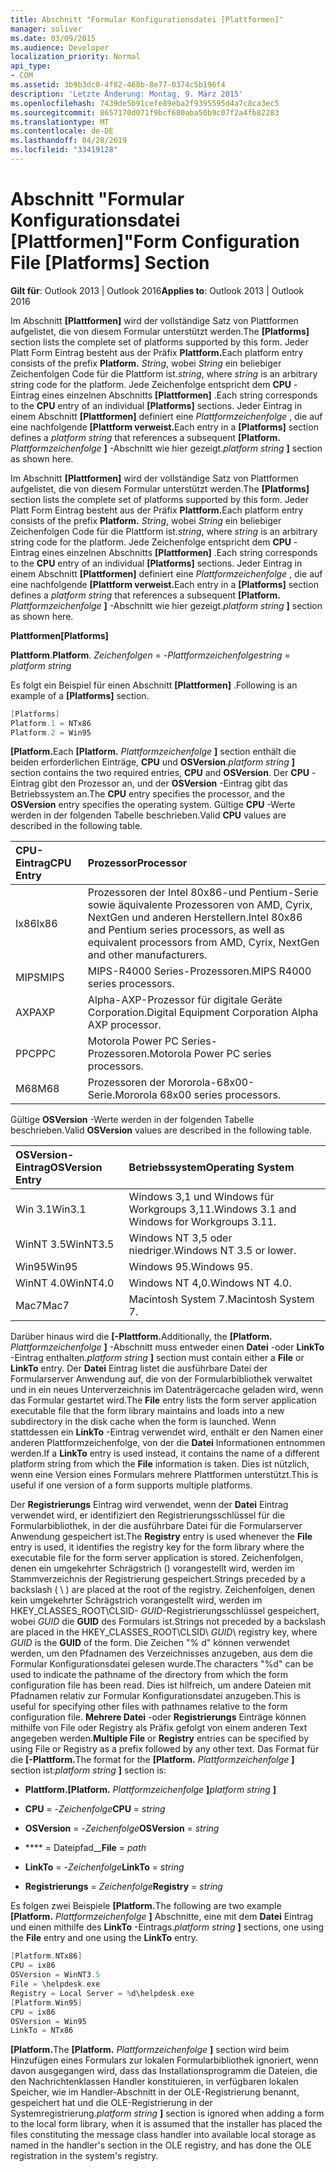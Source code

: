 ```yaml
---
title: Abschnitt "Formular Konfigurationsdatei [Plattformen]"
manager: soliver
ms.date: 03/09/2015
ms.audience: Developer
localization_priority: Normal
api_type:
- COM
ms.assetid: 3b9b3dc0-4f82-468b-8e77-0374c5b196f4
description: 'Letzte Änderung: Montag, 9. März 2015'
ms.openlocfilehash: 7439de5b91cefe89eba2f9395595d4a7c8ca3ec5
ms.sourcegitcommit: 8657170d071f9bcf680aba50b9c07f2a4fb82283
ms.translationtype: MT
ms.contentlocale: de-DE
ms.lasthandoff: 04/28/2019
ms.locfileid: "33419128"
---
```

# <a name="form-configuration-file-platforms-section"></a><span data-ttu-id="7d4c9-103">Abschnitt "Formular Konfigurationsdatei [Plattformen]"</span><span class="sxs-lookup"><span data-stu-id="7d4c9-103">Form Configuration File [Platforms] Section</span></span>

<span data-ttu-id="7d4c9-104">**Gilt für**: Outlook 2013 | Outlook 2016</span><span class="sxs-lookup"><span data-stu-id="7d4c9-104">**Applies to**: Outlook 2013 | Outlook 2016</span></span> 
  
<span data-ttu-id="7d4c9-105">Im Abschnitt **[Plattformen]** wird der vollständige Satz von Plattformen aufgelistet, die von diesem Formular unterstützt werden.</span><span class="sxs-lookup"><span data-stu-id="7d4c9-105">The **[Platforms]** section lists the complete set of platforms supported by this form.</span></span> <span data-ttu-id="7d4c9-106">Jeder Platt Form Eintrag besteht aus der Präfix **Plattform.**</span><span class="sxs-lookup"><span data-stu-id="7d4c9-106">Each platform entry consists of the prefix **Platform.**</span></span> <span data-ttu-id="7d4c9-107">_String_, wobei _String_ ein beliebiger Zeichenfolgen Code für die Plattform ist.</span><span class="sxs-lookup"><span data-stu-id="7d4c9-107">_string_, where  _string_ is an arbitrary string code for the platform.</span></span> <span data-ttu-id="7d4c9-108">Jede Zeichenfolge entspricht dem **CPU** -Eintrag eines einzelnen Abschnitts **[Plattformen]** .</span><span class="sxs-lookup"><span data-stu-id="7d4c9-108">Each string corresponds to the **CPU** entry of an individual **[Platforms]** sections.</span></span> <span data-ttu-id="7d4c9-109">Jeder Eintrag in einem Abschnitt **[Plattformen]** definiert eine _Plattformzeichenfolge_ , die auf eine nachfolgende **[Plattform verweist.**</span><span class="sxs-lookup"><span data-stu-id="7d4c9-109">Each entry in a **[Platforms]** section defines a  _platform string_ that references a subsequent **[Platform.**</span></span> <span data-ttu-id="7d4c9-110">_Plattformzeichenfolge_ **]** -Abschnitt wie hier gezeigt.</span><span class="sxs-lookup"><span data-stu-id="7d4c9-110">_platform string_ **]** section as shown here.</span></span> 
  
<span data-ttu-id="7d4c9-111">Im Abschnitt **[Plattformen]** wird der vollständige Satz von Plattformen aufgelistet, die von diesem Formular unterstützt werden.</span><span class="sxs-lookup"><span data-stu-id="7d4c9-111">The **[Platforms]** section lists the complete set of platforms supported by this form.</span></span> <span data-ttu-id="7d4c9-112">Jeder Platt Form Eintrag besteht aus der Präfix **Plattform.**</span><span class="sxs-lookup"><span data-stu-id="7d4c9-112">Each platform entry consists of the prefix **Platform.**</span></span> <span data-ttu-id="7d4c9-113">_String_, wobei _String_ ein beliebiger Zeichenfolgen Code für die Plattform ist.</span><span class="sxs-lookup"><span data-stu-id="7d4c9-113">_string_, where  _string_ is an arbitrary string code for the platform.</span></span> <span data-ttu-id="7d4c9-114">Jede Zeichenfolge entspricht dem **CPU** -Eintrag eines einzelnen Abschnitts **[Plattformen]** .</span><span class="sxs-lookup"><span data-stu-id="7d4c9-114">Each string corresponds to the **CPU** entry of an individual **[Platforms]** sections.</span></span> <span data-ttu-id="7d4c9-115">Jeder Eintrag in einem Abschnitt **[Plattformen]** definiert eine _Plattformzeichenfolge_ , die auf eine nachfolgende **[Plattform verweist.**</span><span class="sxs-lookup"><span data-stu-id="7d4c9-115">Each entry in a **[Platforms]** section defines a  _platform string_ that references a subsequent **[Platform.**</span></span> <span data-ttu-id="7d4c9-116">_Plattformzeichenfolge_ **]** -Abschnitt wie hier gezeigt.</span><span class="sxs-lookup"><span data-stu-id="7d4c9-116">_platform string_ **]** section as shown here.</span></span> 
  
<span data-ttu-id="7d4c9-117">**Plattformen**</span><span class="sxs-lookup"><span data-stu-id="7d4c9-117">**[Platforms]**</span></span>
  
<span data-ttu-id="7d4c9-118">**Plattform**.</span><span class="sxs-lookup"><span data-stu-id="7d4c9-118">**Platform**.</span></span> <span data-ttu-id="7d4c9-119">_Zeichenfolgen_ =  -_Plattformzeichenfolge_</span><span class="sxs-lookup"><span data-stu-id="7d4c9-119">_string_ =  _platform string_</span></span>
  
<span data-ttu-id="7d4c9-120">Es folgt ein Beispiel für einen Abschnitt **[Plattformen]** .</span><span class="sxs-lookup"><span data-stu-id="7d4c9-120">Following is an example of a **[Platforms]** section.</span></span> 
  
```cpp
[Platforms]
Platform.1 = NTx86
Platform.2 = Win95

```

<span data-ttu-id="7d4c9-121">**[Platform.**</span><span class="sxs-lookup"><span data-stu-id="7d4c9-121">Each **[Platform.**</span></span> <span data-ttu-id="7d4c9-122">_Plattformzeichenfolge_ **]** section enthält die beiden erforderlichen Einträge, **CPU** und **OSVersion**.</span><span class="sxs-lookup"><span data-stu-id="7d4c9-122">_platform string_ **]** section contains the two required entries, **CPU** and **OSVersion**.</span></span> <span data-ttu-id="7d4c9-123">Der **CPU** -Eintrag gibt den Prozessor an, und der **OSVersion** -Eintrag gibt das Betriebssystem an.</span><span class="sxs-lookup"><span data-stu-id="7d4c9-123">The **CPU** entry specifies the processor, and the **OSVersion** entry specifies the operating system.</span></span> <span data-ttu-id="7d4c9-124">Gültige **CPU** -Werte werden in der folgenden Tabelle beschrieben.</span><span class="sxs-lookup"><span data-stu-id="7d4c9-124">Valid **CPU** values are described in the following table.</span></span> 
  
|<span data-ttu-id="7d4c9-125">**CPU-Eintrag**</span><span class="sxs-lookup"><span data-stu-id="7d4c9-125">**CPU Entry**</span></span>|<span data-ttu-id="7d4c9-126">**Prozessor**</span><span class="sxs-lookup"><span data-stu-id="7d4c9-126">**Processor**</span></span>|
|:-----|:-----|
|<span data-ttu-id="7d4c9-127">Ix86</span><span class="sxs-lookup"><span data-stu-id="7d4c9-127">Ix86</span></span>  <br/> |<span data-ttu-id="7d4c9-128">Prozessoren der Intel 80x86-und Pentium-Serie sowie äquivalente Prozessoren von AMD, Cyrix, NextGen und anderen Herstellern.</span><span class="sxs-lookup"><span data-stu-id="7d4c9-128">Intel 80x86 and Pentium series processors, as well as equivalent processors from AMD, Cyrix, NextGen and other manufacturers.</span></span>  <br/> |
|<span data-ttu-id="7d4c9-129">MIPS</span><span class="sxs-lookup"><span data-stu-id="7d4c9-129">MIPS</span></span>  <br/> |<span data-ttu-id="7d4c9-130">MIPS-R4000 Series-Prozessoren.</span><span class="sxs-lookup"><span data-stu-id="7d4c9-130">MIPS R4000 series processors.</span></span>  <br/> |
|<span data-ttu-id="7d4c9-131">AXP</span><span class="sxs-lookup"><span data-stu-id="7d4c9-131">AXP</span></span>  <br/> |<span data-ttu-id="7d4c9-132">Alpha-AXP-Prozessor für digitale Geräte Corporation.</span><span class="sxs-lookup"><span data-stu-id="7d4c9-132">Digital Equipment Corporation Alpha AXP processor.</span></span>  <br/> |
|<span data-ttu-id="7d4c9-133">PPC</span><span class="sxs-lookup"><span data-stu-id="7d4c9-133">PPC</span></span>  <br/> |<span data-ttu-id="7d4c9-134">Motorola Power PC Series-Prozessoren.</span><span class="sxs-lookup"><span data-stu-id="7d4c9-134">Motorola Power PC series processors.</span></span>  <br/> |
|<span data-ttu-id="7d4c9-135">M68</span><span class="sxs-lookup"><span data-stu-id="7d4c9-135">M68</span></span>  <br/> |<span data-ttu-id="7d4c9-136">Prozessoren der Mororola-68x00-Serie.</span><span class="sxs-lookup"><span data-stu-id="7d4c9-136">Mororola 68x00 series processors.</span></span>  <br/> |
   
<span data-ttu-id="7d4c9-137">Gültige **OSVersion** -Werte werden in der folgenden Tabelle beschrieben.</span><span class="sxs-lookup"><span data-stu-id="7d4c9-137">Valid **OSVersion** values are described in the following table.</span></span> 
  
|<span data-ttu-id="7d4c9-138">**OSVersion-Eintrag**</span><span class="sxs-lookup"><span data-stu-id="7d4c9-138">**OSVersion Entry**</span></span>|<span data-ttu-id="7d4c9-139">**Betriebssystem**</span><span class="sxs-lookup"><span data-stu-id="7d4c9-139">**Operating System**</span></span>|
|:-----|:-----|
|<span data-ttu-id="7d4c9-140">Win 3.1</span><span class="sxs-lookup"><span data-stu-id="7d4c9-140">Win3.1</span></span>  <br/> |<span data-ttu-id="7d4c9-141">Windows 3,1 und Windows für Workgroups 3,11.</span><span class="sxs-lookup"><span data-stu-id="7d4c9-141">Windows 3.1 and Windows for Workgroups 3.11.</span></span>  <br/> |
|<span data-ttu-id="7d4c9-142">WinNT 3.5</span><span class="sxs-lookup"><span data-stu-id="7d4c9-142">WinNT3.5</span></span>  <br/> |<span data-ttu-id="7d4c9-143">Windows NT 3,5 oder niedriger.</span><span class="sxs-lookup"><span data-stu-id="7d4c9-143">Windows NT 3.5 or lower.</span></span>  <br/> |
|<span data-ttu-id="7d4c9-144">Win95</span><span class="sxs-lookup"><span data-stu-id="7d4c9-144">Win95</span></span>  <br/> |<span data-ttu-id="7d4c9-145">Windows 95.</span><span class="sxs-lookup"><span data-stu-id="7d4c9-145">Windows 95.</span></span>  <br/> |
|<span data-ttu-id="7d4c9-146">WinNT 4.0</span><span class="sxs-lookup"><span data-stu-id="7d4c9-146">WinNT4.0</span></span>  <br/> |<span data-ttu-id="7d4c9-147">Windows NT 4,0.</span><span class="sxs-lookup"><span data-stu-id="7d4c9-147">Windows NT 4.0.</span></span>  <br/> |
|<span data-ttu-id="7d4c9-148">Mac7</span><span class="sxs-lookup"><span data-stu-id="7d4c9-148">Mac7</span></span>  <br/> |<span data-ttu-id="7d4c9-149">Macintosh System 7.</span><span class="sxs-lookup"><span data-stu-id="7d4c9-149">Macintosh System 7.</span></span>  <br/> |
   
<span data-ttu-id="7d4c9-150">Darüber hinaus wird die **[-Plattform.**</span><span class="sxs-lookup"><span data-stu-id="7d4c9-150">Additionally, the **[Platform.**</span></span> <span data-ttu-id="7d4c9-151">_Plattformzeichenfolge_ **]** -Abschnitt muss entweder einen **Datei** -oder **LinkTo** -Eintrag enthalten.</span><span class="sxs-lookup"><span data-stu-id="7d4c9-151">_platform string_ **]** section must contain either a **File** or **LinkTo** entry.</span></span> <span data-ttu-id="7d4c9-152">Der **Datei** Eintrag listet die ausführbare Datei der Formularserver Anwendung auf, die von der Formularbibliothek verwaltet und in ein neues Unterverzeichnis im Datenträgercache geladen wird, wenn das Formular gestartet wird.</span><span class="sxs-lookup"><span data-stu-id="7d4c9-152">The **File** entry lists the form server application executable file that the form library maintains and loads into a new subdirectory in the disk cache when the form is launched.</span></span> <span data-ttu-id="7d4c9-153">Wenn stattdessen ein **LinkTo** -Eintrag verwendet wird, enthält er den Namen einer anderen Plattformzeichenfolge, von der die **Datei** Informationen entnommen werden.</span><span class="sxs-lookup"><span data-stu-id="7d4c9-153">If a **LinkTo** entry is used instead, it contains the name of a different platform string from which the **File** information is taken.</span></span> <span data-ttu-id="7d4c9-154">Dies ist nützlich, wenn eine Version eines Formulars mehrere Plattformen unterstützt.</span><span class="sxs-lookup"><span data-stu-id="7d4c9-154">This is useful if one version of a form supports multiple platforms.</span></span> 
  
<span data-ttu-id="7d4c9-155">Der **Registrierungs** Eintrag wird verwendet, wenn der **Datei** Eintrag verwendet wird, er identifiziert den Registrierungsschlüssel für die Formularbibliothek, in der die ausführbare Datei für die Formularserver Anwendung gespeichert ist.</span><span class="sxs-lookup"><span data-stu-id="7d4c9-155">The **Registry** entry is used whenever the **File** entry is used, it identifies the registry key for the form library where the executable file for the form server application is stored.</span></span> <span data-ttu-id="7d4c9-156">Zeichenfolgen, denen ein umgekehrter Schrägstrich (\) vorangestellt wird, werden im Stammverzeichnis der Registrierung gespeichert.</span><span class="sxs-lookup"><span data-stu-id="7d4c9-156">Strings preceded by a backslash ( \ ) are placed at the root of the registry.</span></span> <span data-ttu-id="7d4c9-157">Zeichenfolgen, denen kein umgekehrter Schrägstrich vorangestellt wird, werden im HKEY_CLASSES_ROOT\CLSID\- _GUID_\-Registrierungsschlüssel gespeichert, wobei _GUID_ die **GUID** des Formulars ist.</span><span class="sxs-lookup"><span data-stu-id="7d4c9-157">Strings not preceded by a backslash are placed in the HKEY_CLASSES_ROOT\CLSID\  _GUID_\ registry key, where  _GUID_ is the **GUID** of the form.</span></span> <span data-ttu-id="7d4c9-158">Die Zeichen "% d" können verwendet werden, um den Pfadnamen des Verzeichnisses anzugeben, aus dem die Formular Konfigurationsdatei gelesen wurde.</span><span class="sxs-lookup"><span data-stu-id="7d4c9-158">The characters "%d" can be used to indicate the pathname of the directory from which the form configuration file has been read.</span></span> <span data-ttu-id="7d4c9-159">Dies ist hilfreich, um andere Dateien mit Pfadnamen relativ zur Formular Konfigurationsdatei anzugeben.</span><span class="sxs-lookup"><span data-stu-id="7d4c9-159">This is useful for specifying other files with pathnames relative to the form configuration file.</span></span> <span data-ttu-id="7d4c9-160">**Mehrere Datei** -oder **Registrierungs** Einträge können mithilfe von File oder Registry als Präfix gefolgt von einem anderen Text angegeben werden.</span><span class="sxs-lookup"><span data-stu-id="7d4c9-160">**Multiple File** or **Registry** entries can be specified by using File or Registry as a prefix followed by any other text.</span></span> <span data-ttu-id="7d4c9-161">Das Format für die **[-Plattform.**</span><span class="sxs-lookup"><span data-stu-id="7d4c9-161">The format for the **[Platform.**</span></span> <span data-ttu-id="7d4c9-162">_Plattformzeichenfolge_ **]** section ist:</span><span class="sxs-lookup"><span data-stu-id="7d4c9-162">_platform string_ **]** section is:</span></span> 
  
- <span data-ttu-id="7d4c9-163">**Plattform.**</span><span class="sxs-lookup"><span data-stu-id="7d4c9-163">**[Platform.**</span></span> <span data-ttu-id="7d4c9-164">_Plattformzeichenfolge_ **]**</span><span class="sxs-lookup"><span data-stu-id="7d4c9-164">_platform string_ **]**</span></span>
    
- <span data-ttu-id="7d4c9-165">**CPU** =  -_Zeichenfolge_</span><span class="sxs-lookup"><span data-stu-id="7d4c9-165">**CPU** =  _string_</span></span>
    
- <span data-ttu-id="7d4c9-166">**OSVersion** =  -_Zeichenfolge_</span><span class="sxs-lookup"><span data-stu-id="7d4c9-166">**OSVersion** =  _string_</span></span>
    
- <span data-ttu-id="7d4c9-167">\*\*\*\* =  Dateipfad__</span><span class="sxs-lookup"><span data-stu-id="7d4c9-167">**File** =  _path_</span></span>
    
- <span data-ttu-id="7d4c9-168">**LinkTo** =  -_Zeichenfolge_</span><span class="sxs-lookup"><span data-stu-id="7d4c9-168">**LinkTo** =  _string_</span></span>
    
- <span data-ttu-id="7d4c9-169">**Registrierungs** =  _Zeichenfolge_</span><span class="sxs-lookup"><span data-stu-id="7d4c9-169">**Registry** =  _string_</span></span>
  
<span data-ttu-id="7d4c9-170">Es folgen zwei Beispiele **[Platform.**</span><span class="sxs-lookup"><span data-stu-id="7d4c9-170">The following are two example **[Platform.**</span></span> <span data-ttu-id="7d4c9-171">_Plattformzeichenfolge_ **]** Abschnitte, eine mit dem **Datei** Eintrag und einen mithilfe des **LinkTo** -Eintrags.</span><span class="sxs-lookup"><span data-stu-id="7d4c9-171">_platform string_ **]** sections, one using the **File** entry and one using the **LinkTo** entry.</span></span> 
  
```cpp
[Platform.NTx86]
CPU = ix86
OSVersion = WinNT3.5
File = \helpdesk.exe
Registry = Local Server = %d\helpdesk.exe
[Platform.Win95]
CPU = ix86
OSVersion = Win95
LinkTo = NTx86

```

<span data-ttu-id="7d4c9-172">**[Platform.**</span><span class="sxs-lookup"><span data-stu-id="7d4c9-172">The **[Platform.**</span></span> <span data-ttu-id="7d4c9-173">_Plattformzeichenfolge_ **]** section wird beim Hinzufügen eines Formulars zur lokalen Formularbibliothek ignoriert, wenn davon ausgegangen wird, dass das Installationsprogramm die Dateien, die den Nachrichtenklassen Handler konstituieren, in verfügbaren lokalen Speicher, wie im Handler-Abschnitt in der OLE-Registrierung benannt, gespeichert hat und die OLE-Registrierung in der Systemregistrierung.</span><span class="sxs-lookup"><span data-stu-id="7d4c9-173">_platform string_ **]** section is ignored when adding a form to the local form library, when it is assumed that the installer has placed the files constituting the message class handler into available local storage as named in the handler's section in the OLE registry, and has done the OLE registration in the system's registry.</span></span> 
  

